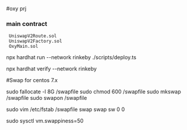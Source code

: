 #oxy prj
### main contract
```
 UniswapV2Route.sol
 UniswapV2Factory.sol
 OxyMain.sol
```

npx hardhat run --network rinkeby ./scripts/deploy.ts

npx hardhat verify --network rinkeby 


#Swap for centos 7.x

sudo fallocate -l 8G /swapfile
sudo chmod 600 /swapfile
sudo mkswap /swapfile
sudo swapon /swapfile

sudo vim /etc/fstab
/swapfile   swap    swap    sw  0   0

sudo sysctl vm.swappiness=50
